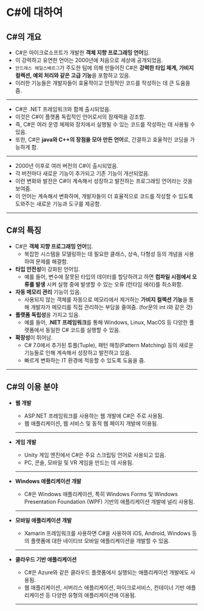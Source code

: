# C#에 대하여

## C#의 개요

- C#은 마이크로소프트가 개발한 **객체 지향 프로그래밍 언어**임.
- 이 강력하고 유연한 언어는 2000년에 처음으로 세상에 공개되었음.
- `안드레스 헤일스베르그`가 주도한 팀에 의해 만들어진 C#은 **강력한 타입 체계, 가비지 컬렉션, 예외 처리와 같은 고급 기능**을 포함하고 있음.
- 이러한 기능들은 개발자들이 효율적이고 안정적인 코드를 작성하는 데 큰 도움을 줌.

---

- C#은 .NET 프레임워크와 함께 출시되었음.
- 이것은 C#이 플랫폼 독립적인 언어로서의 잠재력을 강조함.
- 즉, C#은 여러 운영 체제와 장치에서 실행될 수 있는 코드를 작성하는 데 사용될 수 있음.
- 또한, C#은 **java와 C++의 장점을 모아 만든 언어**로, 간결하고 효율적인 코딩을 가능하게 함.

---

- 2000년 이후로 여러 버전의 C#이 출시되었음.
- 각 버전마다 새로운 기능이 추가되고 기존 기능이 개선되었음.
- 이런 변화와 발전은 C#이 계속해서 성장하고 발전하는 프로그래밍 언어라는 것을 보여줌.
- 이 언어는 계속해서 변화하며, 개발자들이 더 효율적으로 코드를 작성할 수 있도록 도와주는 새로운 기능과 도구를 제공함.

---

## C#의 특징

- C#은 **객체 지향 프로그래밍 언어**임.
    - 복잡한 시스템을 모델링하는 데 필요한 클래스, 상속, 다형성 등의 개념을 사용하여 문제를 해결함.
- **타입 안전성**이 강화된 언어임.
    - 예를 들어, 변수에 잘못된 타입의 데이터를 할당하려고 하면 **컴파일 시점에서 오류를 발생** 시켜 실행 중에 발생할 수 있는 오류 (런타임 에러)를 최소화함.
- **자동 메모리 관리** 기능이 있음.
    - 사용되지 않는 객체를 자동으로 메모리에서 제거하는 **가비지 컬렉션 기능**을 통해 개발자가 메모리를 직접 관리하는 부담을 줄여줌. (for문의 int i와 같은 것)
- **플랫폼 독립성**을 가지고 있음.
    - 예를 들어, .**NET 프레임워크**를 통해 Windows, Linux, MacOS 등 다양한 플랫폼에서 동일한 C# 코드를 실행할 수 있음.
- **확장성**이 뛰어남.
    - C# 7.0에서 추가된 튜플(Tuple), 패턴 매칭(Pattern Matching) 등의 새로운 기능들로 인해 계속해서 성장하고 발전하고 있음.
    - 빠르게 변화하는 IT 환경에 적응할 수 있도록 도움을 줌.

---

## C#의 이용 분야

- **웹 개발**
    - ASP.NET 프레임워크를 사용하는 웹 개발에 C#은 주로 사용됨.
    - 웹 애플리케이션, 웹 서비스 및 동적 웹 페이지 개발에 이용됨.
    
    ---
    
- **게임 개발**
    - Unity 게임 엔진에서 C#은 주요 스크립팅 언어로 사용되고 있음.
    - PC, 콘솔, 모바일 및 VR 게임을 만드는 데 사용됨.
    
    ---
    
- **Windows 애플리케이션 개발**
    - C#은 Windows 애플리케이션, 특히 Windows Forms 및 Windows Presentation Foundation (WPF) 기반의 애플리케이션 개발에 널리 사용됨.
    
    ---
    
- **모바일 애플리케이션 개발**
    - Xamarin 프레임워크를 사용하면 C#을 사용하여 iOS, Android, Windows 등의 플랫폼에 대한 네이티브 모바일 애플리케이션을 개발할 수 있음.
    
    ---
    
- **클라우드 기반 애플리케이션**
    - C#은 Azure와 같은 클라우드 플랫폼에서 실행되는 애플리케이션 개발에도 사용됨.
    - 웹 애플리케이션, 서버리스 애플리케이션, 마이크로서비스, 컨테이너 기반 애플리케이션 등 다양한 유형의 애플리케이션에 이용됨.
    
    ---
